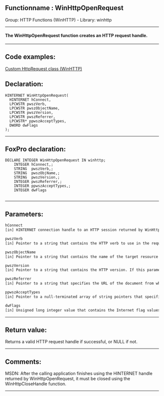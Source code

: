 <link rel="stylesheet" type="text/css" href="../../css/win32api.css">  
<link rel="stylesheet" href="https://cdnjs.cloudflare.com/ajax/libs/font-awesome/4.7.0/css/font-awesome.min.css">

## Functionname : WinHttpOpenRequest
Group: HTTP Functions (WinHTTP) - Library: winhttp    
***  


#### The WinHttpOpenRequest function creates an HTTP request handle.
***  


## Code examples:
[Custom HttpRequest class (WinHTTP)](../../samples/sample_397.md)  

## Declaration:
```foxpro  
HINTERNET WinHttpOpenRequest(
  HINTERNET hConnect,
  LPCWSTR pwszVerb,
  LPCWSTR pwszObjectName,
  LPCWSTR pwszVersion,
  LPCWSTR pwszReferrer,
  LPCWSTR* ppwszAcceptTypes,
  DWORD dwFlags
);  
```  
***  


## FoxPro declaration:
```foxpro  
DECLARE INTEGER WinHttpOpenRequest IN winhttp;
	INTEGER hConnect,;
	STRING  pwszVerb,;
	STRING  pwszObjName,;
	STRING  pwszVersion,;
	INTEGER pwszReferrer,;
	INTEGER ppwszAcceptTypes,;
	INTEGER dwFlags
  
```  
***  


## Parameters:
```txt  
hConnect
[in] HINTERNET connection handle to an HTTP session returned by WinHttpConnect.

pwszVerb
[in] Pointer to a string that contains the HTTP verb to use in the request.

pwszObjectName
[in] Pointer to a string that contains the name of the target resource of the specified HTTP verb.

pwszVersion
[in] Pointer to a string that contains the HTTP version. If this parameter is NULL, the function uses HTTP/1.1.

pwszReferrer
[in] Pointer to a string that specifies the URL of the document from which the URL in the request pwszObjectName was obtained.

ppwszAcceptTypes
[in] Pointer to a null-terminated array of string pointers that specifies media types accepted by the client.

dwFlags
[in] Unsigned long integer value that contains the Internet flag values.  
```  
***  


## Return value:
Returns a valid HTTP request handle if successful, or NULL if not.  
***  


## Comments:
MSDN: After the calling application finishes using the HINTERNET handle returned by WinHttpOpenRequest, it must be closed using the WinHttpCloseHandle function.  
  
***  


